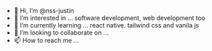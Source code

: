 - 👋 Hi, I’m @nss-justin
- 👀 I’m interested in ... software development, web development too
- 🌱 I’m currently learning ... react native. tailwind css and vanila js
- 💞️ I’m looking to collaborate on ...
- 📫 How to reach me ...

<!---
nss-justin/nss-justin is a ✨ special ✨ repository because its `README.md` (this file) appears on your GitHub profile.
You can click the Preview link to take a look at your changes.
--->
